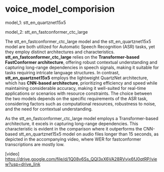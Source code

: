 ﻿# voice_model_comporision
 
 model_1: stt_en_quartznet15x5
 
 model_2: stt_en_fastconformer_ctc_large
 
The stt_en_fastconformer_ctc_large model and the stt_en_quartznet15x5 model are both utilized for Automatic Speech Recognition (ASR) tasks, yet they employ distinct architectures and characteristics. **stt_en_fastconformer_ctc_large** relies on the **Transformer-based FastConformer architecture**, offering robust contextual understanding and capturing long-range dependencies in speech signals, making it suitable for tasks requiring intricate language structures. In contrast, **stt_en_quartznet15x5** employs the lightweight QuartzNet architecture, which has **CNN-based architecture**, prioritizing efficiency and speed while maintaining considerable accuracy, making it well-suited for real-time applications or scenarios with resource constraints. The choice between the two models depends on the specific requirements of the ASR task, considering factors such as computational resources, robustness to noise, and the need for contextual understanding.

As the stt_en_fastconformer_ctc_large model employs a Transformer-based architecture, it excels in capturing long-range dependencies. This characteristic is evident in the comparison where it outperforms the CNN-based stt_en_quartznet15x5 model on audio files longer than 15 seconds, as depicted in the accompanying video, where WER for fastconformer transcriptions are mostly low.

[video] https://drive.google.com/file/d/1Q08v6Ss_QQl3xX6VA28RVvjx6fJ0qtRP/view?usp=drive_link

